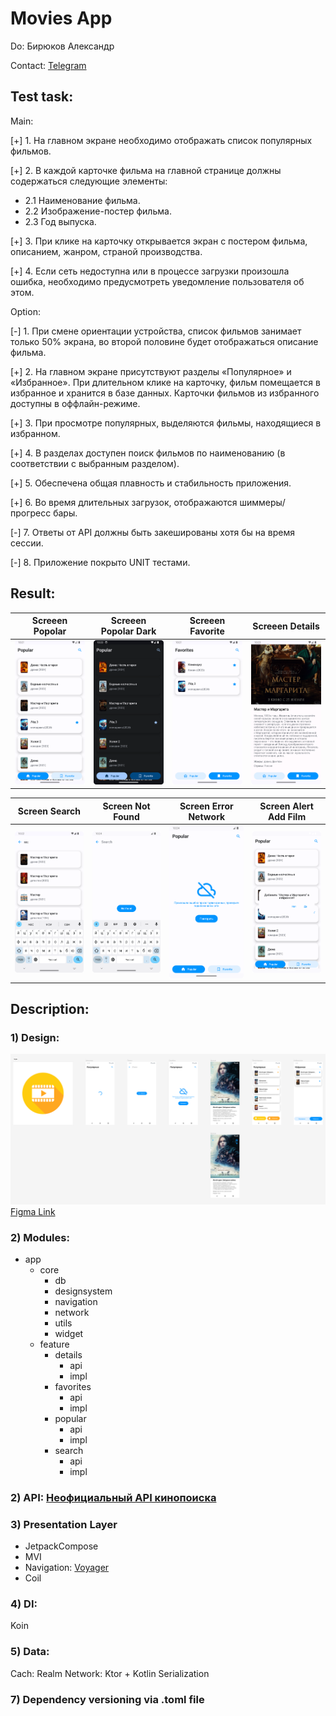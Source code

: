 # Movies App

Do: Бирюков Aлександр

Contact: [Telegram](https://t.me/SanyaLn) 

## Test task:
Main:

[+] 1. На главном экране необходимо отображать список популярных фильмов.

[+] 2. В каждой карточке фильма на главной странице должны содержаться следующие элементы:
- 2.1 Наименование фильма.  
- 2.2 Изображение-постер фильма.  
- 2.3 Год выпуска.
 
[+] 3. При клике на карточку открывается экран с постером фильма, описанием, жанром, страной
производства.

[+] 4. Если сеть недоступна или в процессе загрузки произошла ошибка, необходимо предусмотреть
уведомление пользователя об этом.

Option:

[-] 1. При смене ориентации устройства, список фильмов занимает только 50% экрана, во второй
половине будет отображаться описание фильма.

[+] 2. На главном экране присутствуют разделы «Популярное» и «Избранное». При длительном клике на
карточку, фильм помещается в избранное и хранится в базе данных. Карточки фильмов из
избранного доступны в оффлайн-режиме.

[+] 3. При просмотре популярных, выделяются фильмы, находящиеся в избранном.

[+] 4. В разделах доступен поиск фильмов по наименованию (в соответствии с выбранным разделом).

[+] 5. Обеспечена общая плавность и стабильность приложения.

[+] 6. Во время длительных загрузок, отображаются шиммеры/прогресс бары.

[-] 7. Ответы от API должны быть закешированы хотя бы на время сессии.

[-] 8. Приложение покрыто UNIT тестами.

## Result:

| Screeen Popolar                      | Screeen Popolar Dark                    | Screeen Favorite                      | Screeen Details                      |
|--------------------------------------|-----------------------------------------|---------------------------------------|--------------------------------------|
| ![Photo](/README/screen_popular.png) | ![Photo](/README/screen_dark_theme.png) | ![Photo](/README/screen_favorite.png) | ![Photo](/README/screen_details.png) |

| Screen Search                       | Screen Not Found                              | Screen Error Network               | Screen Alert Add Film              |
|-------------------------------------|-----------------------------------------------|------------------------------------|------------------------------------|
| ![Photo](/README/screen_search.png) | ![Photo](/README/screen_search_not_found.png) | ![Photo](/README/screen_error.png) | ![Photo](/README/screen_alert.png) |

## Description:

### 1) Design:

![Figma Design All Version Photo](/README/design.png)
[Figma Link](https://www.figma.com/file/DqAfJbnm1vJNUOtU9iE1Sb/Fintech2023-(Copy)?type=design&node-id=0%3A1&mode=design&t=8DWdMiAxqzZe2RSt-1)

### 2) Modules:

- app
  - core
    - db 
    - designsystem
    - navigation
    - network
    - utils
    - widget
  - feature
    - details
      - api
      - impl  
    - favorites
      - api
      - impl
    - popular
      - api
      - impl
    - search
      - api
      - impl
    
### 2) API: [Неофициальный API кинопоиска](https://kinopoiskapiunofficial.tech/)

### 3) Presentation Layer
  - JetpackCompose
  - MVI
  - Navigation: [Voyager](https://voyager.adriel.cafe/)
  - Coil

### 4) DI: 
  Koin

### 5) Data: 
   Cach: Realm 
   Network: Ktor + Kotlin Serialization 

### 7) Dependency versioning via .toml file
